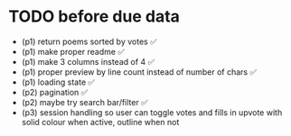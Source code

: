 # TODO before due data
* (p1) return poems sorted by votes ✅
* (p1) make proper readme ✅
* (p1) make 3 columns instead of 4 ✅
* (p1) proper preview by line count instead of number of chars ✅
* (p1) loading state ✅
* (p2) pagination ✅
* (p2) maybe try search bar/filter ✅
* (p3) session handling so user can toggle votes and fills in upvote with solid colour when active, outline when not